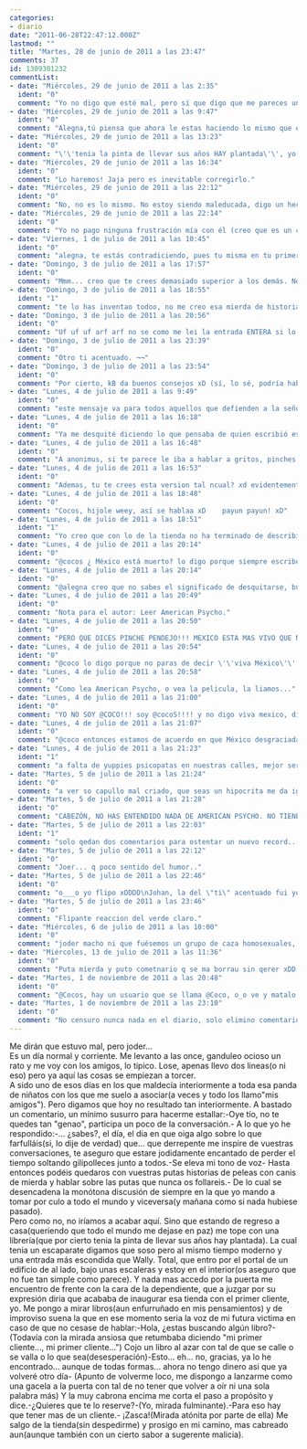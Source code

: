 ```yaml
---
categories:
- diario
date: "2011-06-28T22:47:12.000Z"
lastmod: ""
title: "Martes, 28 de junio de 2011 a las 23:47"
comments: 37
id: 1309301232
commentList:
- date: "Miércoles, 29 de junio de 2011 a las 2:35"
  ident: "0"
  comment: "Yo no digo que esté mal, pero sí que digo que me pareces un estúpido. Lo que le hiciste a la dependienta de malicia no tiene nada, es simplemente ser un maleducado. Hale, ya me he desquitado."
- date: "Miércoles, 29 de junio de 2011 a las 9:47"
  ident: "0"
  comment: "Alegna,tú piensa que ahora le estas haciendo lo mismo que él le hizo a la dependienta desquitarte eso amig@ se llama hipocresía."
- date: "Miércoles, 29 de junio de 2011 a las 13:23"
  ident: "0"
  comment: "\'\'tenia la pinta de llevar sus años HAY plantada\'\', yo diría que has intentado escribir decentemente, pero no puedo dejar pasar ese HAY sin decir nada al respecto, hay va un AHí los aires de superioridad que te marcas. O esa es la impresión que me ha dado, si las conversaciones de tu grupo de amigos no merecen tu participación búscate otro grupo de amigos y deja de ser tan hipócrita. Aunque yo sólo puedo juzgarte por esta entrada y seguramente mi juicio sea erróneo. \n\n PD: \'\'hay va un AHí\'\' nótese que ese \'\'hay\'\' lo he puesto intencionadamente. \nPD2: y ya sé que eso de corregir las faltas de una entrada está mal...\nPD3: cuando cometa una falta garrafal o no tan garrafal estáis todos invitados a fusilarme. xD"
- date: "Miércoles, 29 de junio de 2011 a las 16:34"
  ident: "0"
  comment: "Lo haremos! Jaja pero es inevitable corregirlo."
- date: "Miércoles, 29 de junio de 2011 a las 22:12"
  ident: "0"
  comment: "No, no es lo mismo. No estoy siendo maleducada, digo un hecho. Fue maleducado y un estúpido al hacer eso y encima sentirse orgulloso por ello. Punto."
- date: "Miércoles, 29 de junio de 2011 a las 22:14"
  ident: "0"
  comment: "Yo no pago ninguna frustración mía con él (creo que es un chico)."
- date: "Viernes, 1 de julio de 2011 a las 10:45"
  ident: "0"
  comment: "alegna, te estás contradiciendo, pues tu misma en tu primer comentario has dicho:Hale, ya me he desquitado.pues eso es lo que hizo el con la dependienta."
- date: "Domingo, 3 de julio de 2011 a las 17:57"
  ident: "0"
  comment: "Mmm... creo que te crees demasiado superior a los demás. No lo digo con mala intención, solo intento ayudarte. Creo que cuando te enfadaste con tus amigos fue porque llevabas mucho tiempo reteniendo y reteniendo tensión, y la descargaste repentinamente sobre ellos, y eso es muy malo, lo sé porque conozco a muchas personas así que siempre, siempre acaban solas en la vida. Tienes que aprender a expresar tus sentimientos poco a poco, decirles lo que crees que está mal en su forma de ser e invitarles a que ellos también opinen sobre tí, tranquilamente, tal vez así ellos mejoren, y si no lo hacen, no te enfurezcas, no vale la pena, simplemente busca a alguien mejor, pero con paciencia, porque amigos de verdad en la vida se tienen pocos. Tampoco tenías por qué pagarla con la dependienta, ponte en su lugar, ella no sabía que tu estabas enfadado e intentaba hacer su trabajo y, seguramente, eso que le dijiste, \"para eso hay que tener mas de un cliente\", de lo que tan orgulloso te sientes, no le afectó para nada. Sé que cuando estás enfadado se tiende a exagerar las cosas, pero lo que de verdad vale la pena es relajarse y pensar en lo ocurrido, lo verás con más claridad..."
- date: "Domingo, 3 de julio de 2011 a las 18:55"
  ident: "1"
  comment: "te lo has inventao todoo, no me creo esa mierda de historia ni borracho!!"
- date: "Domingo, 3 de julio de 2011 a las 20:56"
  ident: "0"
  comment: "Uf uf uf arf arf no se como me lei la entrada ENTERA si lo que leen, ENTERA todas y cada una de sus pinches letras (los comentarios no, no llego a tantas energias XD), y queria decir que pero ps wey la dependiente nomas intento ser amable contigo asi que no debiste de portarte asi! NIíƒâ€˜O MALO!"
- date: "Domingo, 3 de julio de 2011 a las 23:39"
  ident: "0"
  comment: "Otro ti acentuado. ¬¬"
- date: "Domingo, 3 de julio de 2011 a las 23:54"
  ident: "0"
  comment: "Por cierto, kB da buenos consejos xD (sí, lo sé, podría haber dicho esto en el anterior comentario)"
- date: "Lunes, 4 de julio de 2011 a las 9:49"
  ident: "0"
  comment: "este mensaje va para todos aquellos que defienden a la señora:no se si os habéis leído bien la entrada pero pone claramente que la señora le corto el paso, cosa que no se le debe hacer a un cliente porque es de muy mala educación."
- date: "Lunes, 4 de julio de 2011 a las 16:18"
  ident: "0"
  comment: "Ya me desquité diciendo lo que pensaba de quien escribió esto. No me contradigo en nada, no pago ninguna frustración ajena a este personaje. Pero que sí, que vale, que ya me he aburrido de ti Anon."
- date: "Lunes, 4 de julio de 2011 a las 16:48"
  ident: "0"
  comment: "A anonimus, si te parece le iba a hablar a gritos, pinches pendejos,.,.."
- date: "Lunes, 4 de julio de 2011 a las 16:53"
  ident: "0"
  comment: "Ademas, tu te crees esta version tal ncual? xd evidentemente esta inclinada a favor del que la escribe (como siempre) porque si lo pusiera siendo OBJETIVO directamente te darias cuenta de que no tiene sentido su actitud xd. Y VIVA MEXXXXX"
- date: "Lunes, 4 de julio de 2011 a las 18:48"
  ident: "0"
  comment: "Cocos, hijole weey, así se hablaa xD    payun payun! xD"
- date: "Lunes, 4 de julio de 2011 a las 18:51"
  ident: "1"
  comment: "Yo creo que con lo de la tienda no ha terminado de describirlo bien.., tampoco creo que con los comentarios que hay vaya a tratar de excusarse."
- date: "Lunes, 4 de julio de 2011 a las 20:14"
  ident: "0"
  comment: "@cocos ¿ México está muerto? lo digo porque siempre escribes lo de viva México, como si estuviese muerto."
- date: "Lunes, 4 de julio de 2011 a las 20:14"
  ident: "0"
  comment: "@alegna creo que no sabes el significado de desquitarse, búscalo en el diccionario"
- date: "Lunes, 4 de julio de 2011 a las 20:49"
  ident: "0"
  comment: "Nota para el autor: Leer American Psycho."
- date: "Lunes, 4 de julio de 2011 a las 20:50"
  ident: "0"
  comment: "PERO QUE DICES PINCHE PENDEJO!!! MEXICO ESTA MAS VIVO QUE NUNCA!!!! LA NETA VIERON LO QUE DIJO QUE mexico esta muerto.... JA!"
- date: "Lunes, 4 de julio de 2011 a las 20:54"
  ident: "0"
  comment: "@coco lo digo porque no paras de decir \'\'viva México\'\' como si estuviese muerto."
- date: "Lunes, 4 de julio de 2011 a las 20:58"
  ident: "0"
  comment: "Como lea American Psycho, o vea la pelicula, la liamos..."
- date: "Lunes, 4 de julio de 2011 a las 21:00"
  ident: "0"
  comment: "YO NO SOY @COCO!!! soy @cocoS!!!! y no digo viva mexico, digo VIVA MEXICO!!!!!!!!!!!"
- date: "Lunes, 4 de julio de 2011 a las 21:07"
  ident: "0"
  comment: "@coco entonces estamos de acuerdo en que México desgraciadamente a muerto."
- date: "Lunes, 4 de julio de 2011 a las 21:23"
  ident: "1"
  comment: "a falta de yuppies psicopatas en nuestras calles, mejor seria coger a gente de clase media...... ESTAS NOMINADO!!"
- date: "Martes, 5 de julio de 2011 a las 21:24"
  ident: "0"
  comment: "a ver so capullo mal criado, que seas un hipocrita me da igual, pero almenos, ten mas respeto con el colectivo homesexual que desde tiempo inmemorial ha estado presente en todas las sociedades de este planeta, produciendo grandísimos artistas como oscar WILDE o William S burroughs. No te intentes hacer el interesante evenezer, no tienes ningun talento, ni siquiera algun atisvo de creatividad, dedicate a dibujar( algo que haces fr4ancamente mal) y deja las historias y reflexionas para otro gente que entienda mas que tu\n\nDEUX EX MAQUINA"
- date: "Martes, 5 de julio de 2011 a las 21:28"
  ident: "0"
  comment: "CABEZÓN, NO HAS ENTENDIDO NADA DE AMERICAN PSYCHO. NO TIENE NADA QUE VER CON EL INSTINTO ASESINO, NI CON LA VIOLENCIA ESO ES UNA TAPADERA. LO QUE INTENTA HACR COMPRENDER ES LA INMORTALIDAD DE LA COMPLEJA MAQUINA GUBERNAMENTAL BUROCRATIZADA Y SUPERFICIAL EN EL QUE SE  HA CONVERTIDO EL \"ESTADO DEL BIENESTAR HOY EN DIA\"\nIGNORANTE"
- date: "Martes, 5 de julio de 2011 a las 22:03"
  ident: "1"
  comment: "solo qedan dos comentarios para ostentar un nuevo record... ¬¬"
- date: "Martes, 5 de julio de 2011 a las 22:12"
  ident: "0"
  comment: "Joer... q poco sentido del humor.."
- date: "Martes, 5 de julio de 2011 a las 22:46"
  ident: "0"
  comment: "o___o yo flipo xDDDD\nJohan, la del \"ti\" acentuado fui yo, verdad? lo digo porque he visto uno en mi comentario... EEJjejJEJjeJEJjeEEEeEeEeee!!!!!!!!!\nque extraña obsesion tiene ahora todo el mundo con las faltas de ortografia?!??!?!\nbah no importa... xD thanx por lo de los consejos ;D"
- date: "Martes, 5 de julio de 2011 a las 23:46"
  ident: "0"
  comment: "Flipante reaccion del verde claro."
- date: "Miércoles, 6 de julio de 2011 a las 10:00"
  ident: "0"
  comment: "joder macho ni que fuésemos un grupo de caza homosexuales, que yo sepa aquí nadie tiene nada en contra de ellos."
- date: "Miércoles, 13 de julio de 2011 a las 11:36"
  ident: "0"
  comment: "Puta mierda y puto cometnario q se ma borrau sin qerer xDD ME CAGO EN TOH ... T_T\nEeeen fin... esto... curiosa historia, yo volvería a la librería a comprar algo xDD\nPor cierto, @chevi, borras comentarios? Xq yo me he perdido algo, y si los borras, pues normal¬¬ xDDD Q coño le pasa al anon verde!? xDDDDDDD (sta muy locoh)\n\nY, esto, @cocos macho... xD ps"
- date: "Martes, 1 de noviembre de 2011 a las 20:48"
  ident: "0"
  comment: "@Cocos, hay un usuario que se llama @Coco, o_o ve y matalo xD"
- date: "Martes, 1 de noviembre de 2011 a las 23:10"
  ident: "0"
  comment: "No censuro nunca nada en el diario, solo elimino comentarios en blanco o duplicados... Igual fue el autor mientras sepodian borrar indefinidamente"
---
```


Me dirán que estuvo mal, pero joder...  
Es un día normal y corriente. Me levanto a las once, ganduleo ocioso un rato y me voy con los amigos, lo típico. Lose, apenas llevo dos lineas(o ni eso) pero ya aquí las cosas se empiezan a torcer.  
A sido uno de esos días en los que maldecía interiormente a toda esa panda de niñatos con los que me suelo a asociar(a veces y todo los llamo"mis amigos"). Pero digamos que hoy no resultado tan interiormente. A bastado un comentario, un mínimo susurro para hacerme estallar:-Oye tío, no te quedes tan "genao", participa un poco de la conversación.- A lo que yo he respondido:-... ¿sabes?, el día, el dia en que oiga algo sobre lo que farfulláis(si, lo dije de verdad) que... que derrepente me inspire de vuestras conversaciones, te aseguro que estare jodidamente encantado de perder el tiempo soltando gilipolleces junto a todos.-Se eleva mi tono de voz- Hasta entonces podéis quedaros con vuestras putas historias de peleas con canis de mierda y hablar sobre las putas que nunca os follareis.- De lo cual se desencadena la monótona discusión de siempre en la que yo mando a tomar por culo a todo el mundo y viceversa(y mañana como si nada hubiese pasado).   
Pero como no, no iríamos a acabar aquí. Sino que estando de regreso a casa(queriendo que todo el mundo me dejase en paz) me tope con una librería(que por cierto tenia la pinta de llevar sus años hay plantada). La cual tenia un escaparate digamos que soso pero al mismo tiempo moderno y una entrada más escondida que Wally. Total, que entro por el portal de un edificio de al lado, bajo unas escaleras y estoy en el interior(os aseguro que no fue tan simple como parece). Y nada mas accedo por la puerta me encuentro de frente con la cara de la dependiente, que a juzgar por su expresión diria que acababa de inaugurar esa tienda con el primer cliente, yo. Me pongo a mirar libros(aun enfurruñado en mis pensamientos) y de improviso suena la que en ese momento seria la voz de mi futura victima en caso de que no cesase de hablar:-Hola, ¿estas buscando algún libro?- (Todavía con la mirada ansiosa que retumbaba diciendo "mi primer cliente..., mi primer cliente...") Cojo un libro al azar con tal de que se calle o se valla o lo que sea(desesperación)-Esto... eh... no, gracias, ya lo he encontrado... aunque de todas formas... ahora no tengo dinero asi que ya volveré otro día- (Apunto de volverme loco, me dispongo a lanzarme como una gacela a la puerta con tal de no tener que volver a oír ni una sola palabra más) Y la muy cabrona encima me corta el paso a propósito y dice.-¿Quieres que te lo reserve?-(Yo, mirada fulminante).-Para eso hay que tener mas de un cliente.- ¡Zasca!(Mirada atónita por parte de ella) Me salgo de la tienda(sin despedirme) y prosigo en mi camino, mas cabreado aun(aunque también con un cierto sabor a sugerente malicia).